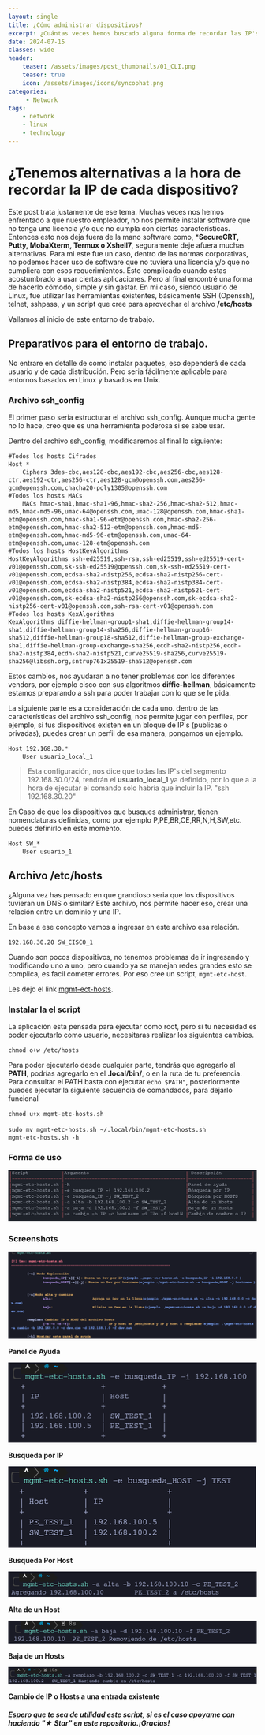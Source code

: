 ```yaml
---
layout: single
title: ¿Cómo administrar dispositivos?
excerpt: ¿Cuántas veces hemos buscado alguna forma de recordar las IP's de cada uno de los dispositivos de la red?
date: 2024-07-15
classes: wide
header:
    teaser: /assets/images/post_thumbnails/01_CLI.png
    teaser: true
    icon: /assets/images/icons/syncophat.png
categories:
     - Network
tags:
    - network
    - linux
    - technology
---
```

# ¿Tenemos alternativas a la hora de recordar la **IP** de cada dispositivo?
Este post trata justamente de ese tema. Muchas veces nos hemos enfrentado a que nuestro empleador, no nos permite instalar software que no tenga una licencia y/o que no cumpla con ciertas características. Entonces esto nos deja fuera de la mano software como, ***SecureCRT, Putty, MobaXterm, Termux o Xshell7**, seguramente deje afuera muchas alternativas.
Para mi este fue un caso, dentro de las normas corporativas, no podemos hacer uso de software que no tuviera una licencia y/o que no cumpliera con esos requerimientos.
Esto complicado cuando estas acostumbrado a usar ciertas aplicaciones. Pero al final encontré una forma de hacerlo cómodo, simple y sin gastar.
En mi caso, siendo usuario de Linux, fue utilizar las herramientas existentes, básicamente SSH (Openssh), telnet, sshpass, y un script que cree para aprovechar el archivo **/etc/hosts**

Vallamos al inicio de este entorno de trabajo.
## Preparativos para el entorno de trabajo.
No entrare en detalle de como instalar paquetes, eso dependerá de cada usuario y de cada distribución.
Pero seria fácilmente aplicable para entornos basados en Linux y basados en Unix.

### Archivo ssh_config
El primer paso seria estructurar el archivo ssh_config. Aunque mucha gente no lo hace, creo que es una herramienta poderosa si se sabe usar.

Dentro del archivo ssh_config, modificaremos al final lo siguiente:
```
#Todos los hosts Cifrados
Host *
    Ciphers 3des-cbc,aes128-cbc,aes192-cbc,aes256-cbc,aes128-ctr,aes192-ctr,aes256-ctr,aes128-gcm@openssh.com,aes256-gcm@openssh.com,chacha20-poly1305@openssh.com
#Todos los hosts MACs
    MACs hmac-sha1,hmac-sha1-96,hmac-sha2-256,hmac-sha2-512,hmac-md5,hmac-md5-96,umac-64@openssh.com,umac-128@openssh.com,hmac-sha1-etm@openssh.com,hmac-sha1-96-etm@openssh.com,hmac-sha2-256-etm@openssh.com,hmac-sha2-512-etm@openssh.com,hmac-md5-etm@openssh.com,hmac-md5-96-etm@openssh.com,umac-64-etm@openssh.com,umac-128-etm@openssh.com
#Todos los hosts HostKeyAlgorithms
HostKeyAlgorithms ssh-ed25519,ssh-rsa,ssh-ed25519,ssh-ed25519-cert-v01@openssh.com,sk-ssh-ed25519@openssh.com,sk-ssh-ed25519-cert-v01@openssh.com,ecdsa-sha2-nistp256,ecdsa-sha2-nistp256-cert-v01@openssh.com,ecdsa-sha2-nistp384,ecdsa-sha2-nistp384-cert-v01@openssh.com,ecdsa-sha2-nistp521,ecdsa-sha2-nistp521-cert-v01@openssh.com,sk-ecdsa-sha2-nistp256@openssh.com,sk-ecdsa-sha2-nistp256-cert-v01@openssh.com,ssh-rsa-cert-v01@openssh.com
#Todos los hosts KexAlgorithms
KexAlgorithms diffie-hellman-group1-sha1,diffie-hellman-group14-sha1,diffie-hellman-group14-sha256,diffie-hellman-group16-sha512,diffie-hellman-group18-sha512,diffie-hellman-group-exchange-sha1,diffie-hellman-group-exchange-sha256,ecdh-sha2-nistp256,ecdh-sha2-nistp384,ecdh-sha2-nistp521,curve25519-sha256,curve25519-sha256@libssh.org,sntrup761x25519-sha512@openssh.com
```
Estos cambios, nos ayudaran a no tener problemas con los diferentes vendors, por ejemplo cisco con sus algoritmos **diffie-hellman**, básicamente estamos preparando a ssh para poder trabajar con lo que se le pida.

La siguiente parte es a consideración de cada uno.
dentro de las características del archivo ssh_config, nos permite jugar con perfiles, por ejemplo, si tus dispositivos existen en un bloque de IP's (publicas o privadas), puedes crear un perfil de esa manera, pongamos un ejemplo.
```
Host 192.168.30.*
    User usuario_local_1
```
>Esta configuración, nos dice que todas las IP's del segmento 192.168.30.0/24, tendrán el **usuario_local_1** ya definido, por lo que a la hora de ejecutar el comando solo habría que incluir la IP. "ssh 192.168.30.20"

En Caso de que los dispositivos que busques administrar, tienen nomenclaturas definidas, como por ejemplo P,PE,BR,CE,RR,N,H,SW,etc. puedes definirlo en este momento.
```
Host SW_*
    User usuario_1 
```
## Archivo /etc/hosts 
¿Alguna vez has pensado en que grandioso seria que los dispositivos tuvieran un DNS o similar?
Este archivo, nos permite hacer eso, crear una relación entre un dominio y una IP.

En base a ese concepto vamos a ingresar en este archivo esa relación.

```
192.168.30.20 SW_CISCO_1
```

Cuando son pocos dispositivos, no tenemos problemas de ir ingresando y modificando uno a uno, pero cuando ya se manejan redes grandes esto se complica, es facil cometer errores. Por eso cree un script, `mgmt-etc-host`.

Les dejo el link [mgmt-ect-hosts](https://github.com/syncophat/mgmt-etc-hosts).

 ### **Instalar la el script**
 La aplicación esta pensada para ejecutar como root, pero si tu necesidad es poder 
 ejecutarlo como usuario, necesitaras realizar los siguientes cambios.
 ```
 chmod o+w /etc/hosts
 ```
Para poder ejecutarlo desde cualquier parte, tendrás que agregarlo al **PATH**, podrías agregarlo en el 
**.local/bin/**, o en la ruta de tu preferencia. 
Para consultar el PATH basta con ejecutar ```echo $PATH"```, posteriormente puedes ejecutar la siguiente secuencia de comandados, para dejarlo funcional
```
chmod u+x mgmt-etc-hosts.sh

sudo mv mgmt-etc-hosts.sh ~/.local/bin/mgmt-etc-hosts.sh  
mgmt-etc-hosts.sh -h
```
### Forma de uso
![](/assets/images/post_thumbnails/01_Forma_de_uso.png)

### Screenshots

![](/assets/images/post_thumbnails/01_Panel_Ayuda.png )

**Panel de Ayuda**

![](/assets/images/post_thumbnails/01_busqueda_IP.png )

**Busqueda por IP**

![](/assets/images/post_thumbnails/01_busqueda_host.png)

**Busqueda Por Host**

![](/assets/images/post_thumbnails/01_alta.png)

**Alta de un Host**

![](/assets/images/post_thumbnails/01_baja.png)

**Baja de un Hosts**

![](/assets/images/post_thumbnails/01_remplazo.png)

**Cambio de IP o Hosts a una entrada existente**

##### Espero que te sea de utilidad este script, si es el caso apoyame con haciendo "★ Star" en este repositorio.¡Gracias!





